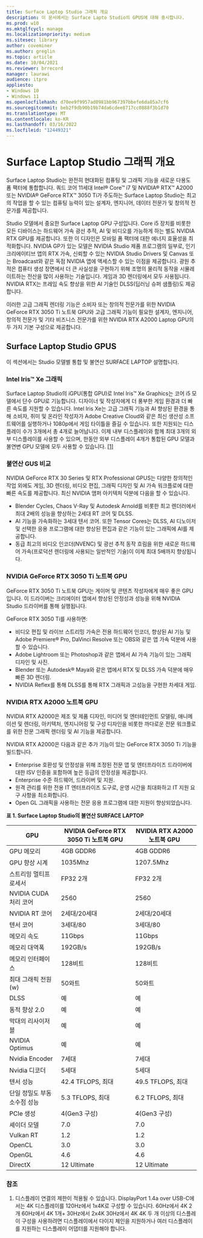 ```yaml
---
title: Surface Laptop Studio 그래픽 개요
description: 이 문서에서는 Surface Lapto Studio의 GPUS에 대해 중시합니다.
ms.prod: w10
ms.mktglfcycl: manage
ms.localizationpriority: medium
ms.sitesec: library
author: coveminer
ms.author: greglin
ms.topic: article
ms.date: 10/04/2021
ms.reviewer: brrecord
manager: laurawi
audience: itpro
appliesto:
- Windows 10
- Windows 11
ms.openlocfilehash: d70ee9f9957ad0981bb967397bbefe6da85a7cf6
ms.sourcegitcommit: beb2f9db90b19b74da6cdee8717cc0888f3b1d70
ms.translationtype: MT
ms.contentlocale: ko-KR
ms.lasthandoff: 03/16/2022
ms.locfileid: "12449321"
---
```

# <a name="surface-laptop-studio-graphics-overview"></a>Surface Laptop Studio 그래픽 개요

Surface Laptop Studio는 완전히 현대화된 컴퓨팅 및 그래픽 기능을 새로운 다용도 폼 팩터에 통합합니다. 쿼드 코어 11세대 Intel® Core™ i7 및 NVIDIA® RTX™ A2000 또는 NVIDIA® GeForce RTX™ 3050 Ti가 주도하는 Surface Laptop Studio는 최고의 작업을 할 수 있는 컴퓨팅 능력이 있는 설계자, 엔지니어, 데이터 전문가 및 창의적 전문가를 제공합니다.
 
Studio 모델에서 중요한 Surface Laptop GPU 구성입니다. Core i5 장치를 비롯한 모든 디바이스는 하드웨어 가속 광선 추적, AI 및 비디오를 가능하게 하는 별도 NVIDIA RTX GPU를 제공합니다. 또한 이 디자인은 모바일 폼 팩터에 대한 에너지 효율성을 최적화합니다. NVIDIA GP가 있는 모델은 NVIDIA Studio 제품 프로그램의 일부로, 인기 크리에이티브 앱의 RTX 가속, 신뢰할 수 있는 NVIDIA Studio Drivers 및 Canvas 또는 Broadcast와 같은 독점 NVIDIA 앱에 액세스할 수 있는 이점을 제공합니다. 광원 추적은 컴퓨터 생성 장면에서 더 큰 사실성을 구현하기 위해 조명의 물리적 동작을 시뮬레이트하는 전산을 많이 사용하는 기술입니다. 게임과 3D 렌더링에서 모두 사용됩니다. NVIDIA RTX는 프레임 속도 향상을 위한 AI 기술인 DLSS(딥러닝 슈퍼 샘플링)도 제공합니다.
 
이러한 고급 그래픽 렌더링 기능은 소비자 또는 창의적 전문가를 위한 NVIDIA GeForce RTX 3050 Ti 노트북 GPU와 고급 그래픽 기능이 필요한 설계자, 엔지니어, 창의적 전문가 및 기타 비즈니스 전문가를 위한 NVIDIA RTX A2000 Laptop GPU의 두 가지 기본 구성으로 제공합니다.
 
## <a name="surface-laptop-studio-gpus"></a>Surface Laptop Studio GPUS

이 섹션에서는 Studio 모델별 통합 및 불연산 SURFACE LAPTOP 설명합니다.

### <a name="intel-iris-xe-graphics"></a>Intel Iris™ Xe 그래픽

Surface Laptop Studio의 iGPU(통합 GPU)로 Intel Iris™ Xe Graphics는 코어 i5 모델에서 단수 GPU로 기능합니다. 디자이너 및 작성자에게 더 풍부한 게임 환경과 더 빠른 속도를 지원할 수 있습니다. Intel Iris Xe는 고급 그래픽 기능과 AI 향상된 환경을 통해 소비자, 취미 및 온라인 작성자가 Adobe Creative Cloud와 같은 최신 생산성 소프트웨어를 실행하거나 1080p에서 게임 타이틀을 즐길 수 있습니다. 또한 지원되는 디스플레이 수가 3개에서 총 4개로 늘어납니다. 이제 내부 디스플레이와 함께 최대 3개의 외부 디스플레이를 사용할 수 있으며, 한동안 외부 디스플레이 4개가 통합된 GPU 모델과 불연변 GPU 모델에 모두 사용할 수 있습니다. [[1]](#references)

### <a name="comparing-discrete-gpus"></a>불연산 GUS 비교

NVIDIA GeForce RTX 30 Series 및 RTX Professional GPUS는 다양한 창의적인 작업 외에도 게임, 3D 렌더링, 비디오 편집, 그래픽 디자인 및 AI 가속 워크플로에 대한 빠른 속도를 제공합니다. 최신 NVIDIA 앰퍼 아키텍처 덕분에 다음을 할 수 있습니다.

- Blender Cycles, Chaos V-Ray 및 Autodesk Arnold를 비롯한 최고 렌더러에서 최대 2배의 성능을 향상하는 2세대 RT 코어 및 DLSS.
- AI 기능을 가속화하는 3세대 텐서 코어. 또한 Tensor Cores는 DLSS, AI 디노이저 및 선택한 응용 프로그램에 대한 향상된 편집과 같은 기능이 있는 그래픽에 AI를 제공합니다.
- 동급 최고의 비디오 인코더(NVENC) 및 광선 추적 동작 흐림을 위한 새로운 하드웨어 가속(프로덕션 렌더링에 사용되는 일반적인 기술)이 이제 최대 5배까지 향상됩니다.

### <a name="nvidia-geforce-rtx-3050-ti-laptop-gpu"></a>NVIDIA GeForce RTX 3050 Ti 노트북 GPU

GeForce RTX 3050 Ti 노트북 GPU는 게이머 및 콘텐츠 작성자에게 매우 좋은 GPU입니다. 이 드라이버는 크리에이터 앱에서 향상된 안정성과 성능을 위해 NVIDIA Studio 드라이버를 통해 실행됩니다.
 
GeForce RTX 3050 Ti를 사용하면:

- 비디오 편집 및 라이브 스트리밍 가속은 전용 하드웨어 인코더, 향상된 AI 기능 및 Adobe Premiere® Pro, DaVinci Resolve 또는 OBS와 같은 앱 가속 덕분에 사용할 수 있습니다.
- Adobe Lightroom 또는 Photoshop과 같은 앱에서 AI 가속 기능이 있는 그래픽 디자인 및 사진.
- Blender 또는 Autodesk® Maya와 같은 앱에서 RTX 및 DLSS 가속 덕분에 매우 빠른 3D 렌더링. 
- NVIDIA Reflex를 통해 DLSS를 통해 RTX 그래픽과 고성능을 구현한 차세대 게임.

### <a name="nvidia-rtx-a2000-laptop-gpu"></a>NVIDIA RTX A2000 노트북 GPU

NVIDIA RTX A2000은 제조 및 제품 디자인, 미디어 및 엔터테인먼트 모델링, 애니메이션 및 렌더링, 아키텍처, 엔지니어링 및 구성 디자인을 비롯한 까다로운 전문 워크플로를 위한 전문 그래픽 렌더링 및 AI 기능을 제공합니다.
 
NVIDIA RTX A2000은 다음과 같은 추가 기능이 있는 GeForce RTX 3050 Ti 기능을 빌드합니다.

- Enterprise 호환성 및 안정성을 위해 조정된 전문 앱 및 엔터프라이즈 드라이버에 대한 ISV 인증을 포함하여 높은 등급의 안정성을 제공합니다.
- Enterprise 수준 하드웨어, 드라이버 및 지원.
- 원격 관리를 위한 전용 IT 엔터프라이즈 도구로, 운영 시간을 최대화하고 IT 지원 요구 사항을 최소화합니다.
- Open GL 그래픽을 사용하는 전문 응용 프로그램에 대한 지원이 향상되었습니다.
 
**표 1. Surface Laptop Studio의 불연산 SURFACE LAPTOP**

| GPU                                         | NVIDIA GeForce RTX 3050 Ti 노트북 GPU | NVIDIA RTX A2000 노트북 GPU |
| ------------------------------------------- | ------------------------------------- | --------------------------- |
| GPU 메모리                                  | 4GB GDDR6                             | 4GB GDDR6                   |
| GPU 향상 시계                             | 1035Mhz                               | 1207.5Mhz                   |
| 스트리밍 멀티프로세서                   | FP32 2개                               | FP32 2개                     |
| NVIDIA CUDA 처리 코어                | 2560                                  | 2560                        |
| NVIDIA RT 코어                             | 2세대/20세대                          | 2세대/20세대                |
| 텐서 코어                                | 3세대/80                          | 3세대/80                |
| 메모리 속도                                 | 11Gbps                               | 11Gbps                     |
| 메모리 대역폭                            | 192GB/s                              | 192GB/s                    |
| 메모리 인터페이스                            | 128비트                               | 128비트                    |
| 최대 그래픽 전원(w)                  | 50와트                              | 50와트                    |
| DLSS                                        | 예                                   | 예                         |
| 동적 향상 2.0                           | 예                                   | 예                         |
| 막대의 리사이저블                               | 예                                   | 예                         |
| NVIDIA Optimus                              | 예                                   | 예                         |
| Nvidia Encoder                              | 7세대                               | 7세대                     |
| Nvidia 디코더                              | 5세대                               | 5세대                     |
| 텐서 성능                          | 42.4 TFLOPS, 최대                     | 49.5 TFLOPS, 최대           |
| 단일 정밀도 부동 소수점 성능 | 5.3 TFLOPS, 최대                      | 6.2 TFLOPS, 최대            |
| PCIe 생성                             | 4(Gen3 구성)                   | 4(Gen3 구성)         |
| 셰이더 모델                                | 7.0                                   | 7.0                         |
| Vulkan RT                                   | 1.2                                   | 1.2                         |
| OpenCL                                      | 3.0                                   | 3.0                         |
| OpenGL                                      | 4.6                                   | 4.6                         |
| DirectX                                     | 12 Ultimate                           | 12 Ultimate                 |

 
### <a name="references"></a>참조

1. 디스플레이 연결의 제한이 적용될 수 있습니다. DisplayPort 1.4a over USB-C에서는 4K 디스플레이를 120Hz에서 1x4K로 구성할 수 있습니다. 60Hz에서 4K 2개 60Hz에서 4K 1개+ 30Hz에서 2x4K 30Hz에서 4K 4K 두 개 이상의 디스플레이 구성을 사용하려면 디스플레이에서 다이지 체인을 지원하거나 여러 디스플레이를 지원하는 디스플레이 어댑터를 지원해야 합니다.

